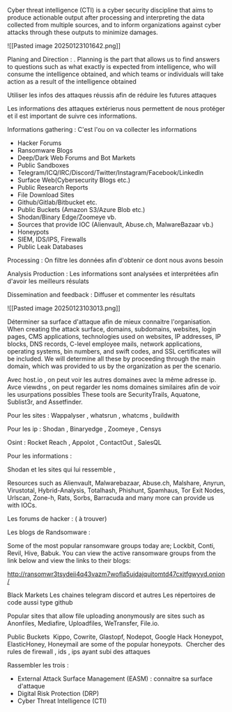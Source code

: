 
Cyber ​​threat intelligence (CTI) is a cyber security discipline that aims to produce actionable output after processing and interpreting the data collected from multiple sources, and to inform organizations against cyber attacks through these outputs to minimize damages.

![[Pasted image 20250123101642.png]]

Planing and Direction : . Planning is the part that allows us to find answers to questions such as what exactly is expected from intelligence, who will consume the intelligence obtained, and which teams or individuals will take action as a result of the intelligence obtained

Utiliser les infos des attaques réussis afin de réduire les futures attaques

Les informations des attaques extérierus nous permettent de nous protéger et il est important de suivre ces informations.

Informations gathering : C'est l'ou on va collecter les informations 
- Hacker Forums
- Ransomware Blogs
- Deep/Dark Web Forums and Bot Markets
- Public Sandboxes
- Telegram/ICQ/IRC/Discord/Twitter/Instagram/Facebook/LinkedIn
- Surface Web(Cybersecurity Blogs etc.)
- Public Research Reports
- File Download Sites
- Github/Gitlab/Bitbucket etc.
- Public Buckets (Amazon S3/Azure Blob etc.)
- Shodan/Binary Edge/Zoomeye vb.
- Sources that provide IOC (Alienvault, Abuse.ch, MalwareBazaar vb.)
- Honeypots
- SIEM, IDS/IPS, Firewalls
- Public Leak Databases


Processing : On filtre les données afin d'obtenir ce dont nous avons besoin

Analysis Production : Les informations sont analysées et interprétées afin d'avoir les meilleurs résulats

Dissemination and feedback :  Diffuser et commenter les résultats

![[Pasted image 20250123103013.png]]


Déterminer sa surface d'attaque afin de mieux connaitre l'organisation.
When creating the attack surface, domains, subdomains, websites, login pages, CMS applications, technologies used on websites, IP addresses, IP blocks, DNS records, C-level employee mails, network applications, operating systems, bin numbers, and swift codes, and SSL certificates will be included. We will determine all these by proceeding through the main domain, which was provided to us by the organization as per the scenario.


Avec host.io , on peut voir les autres domaines avec la même adresse ip.
Avce viewdns , on peut regarder les noms domaines similaires afin de voir les usurpations possibles
These tools are SecurityTrails, Aquatone, Sublist3r, and Assetfinder.

Pour les sites : Wappalyser , whatsrun , whatcms , buildwith

Pour les ip : Shodan , Binaryedge , Zoomeye , Censys

Osint : Rocket Reach , Appolot , ContactOut , SalesQL



Pour les informations : 

Shodan et les sites qui lui ressemble ,

Resources such as Alienvault, Malwarebazaar, Abuse.ch, Malshare, Anyrun, Virustotal, Hybrid-Analysis, Totalhash, Phishunt, Spamhaus, Tor Exit Nodes, Urlscan, Zone-h, Rats, Sorbs, Barracuda and many more can provide us with IOCs.

Les forums de  hacker : ( à trouver)

Les blogs de Randsomware : 

Some of the most popular ransomware groups today are; Lockbit, Conti, Revil, Hive, Babuk. You can view the active ransomware groups from the link below and view the links to their blogs:  
  
http://ransomwr3tsydeii4q43vazm7wofla5ujdajquitomtd47cxjtfgwyyd.onion/


Black Markets 
Les chaines telegram discord et autres
Les répertoires de code aussi type github 

Popular sites that allow file uploading anonymously are sites such as Anonfiles, Mediafire, Uploadfiles, WeTransfer, File.io.

Public Buckets
 Kippo, Cowrite, Glastopf, Nodepot, Google Hack Honeypot, ElasticHoney, Honeymail are some of the popular honeypots.
 Chercher des rules de firewall , ids , ips ayant subi des attaques

Rassembler les trois :

- External Attack Surface Management (EASM) : connaitre sa surface d'attaque
- Digital Risk Protection (DRP)
- Cyber ​​Threat Intelligence (CTI)



